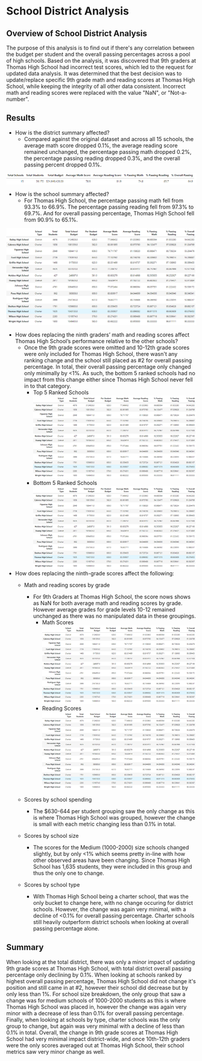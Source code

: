 # School District Analysis

## Overview of School District Analysis

The purpose of this analysis is to find out if there's any correlation between the budget per student and the overall passing percentages across a pool of high schools.  Based on the analysis, it was discovered that 9th graders at Thomas High School had incorrect test scores, which led to the request for updated data analysis.  It was determined that the best decision was to update/replace specific 9th grade math and reading scores at Thomas High School, while keeping the integrity of all other data consistent.  Incorrect math and reading scores were replaced with the value "NaN", or "Not-a-number".  

## Results

- How is the district summary affected?
  - Compared against the original dataset and across all 15 schools, the average math score dropped 0.1%, the average reading score remained unchanged, the percentage passing math dropped 0.2%, the percentage passing reading dropped 0.3%, and the overall passing percent dropped 0.1%.

![](Screenshots/District_Summary.png)

- How is the school summary affected?
  - For Thomas High School, the percentage passing math fell from 93.3% to 66.9%.  The percentage passing reading fell from 97.3% to 69.7%.  And for overall passing percentage, Thomas High School fell from 90.9% to 65.1%.

![](Screenshots/School_Summary.png)

- How does replacing the ninth graders’ math and reading scores affect Thomas High School’s performance relative to the other schools?
  - Once the 9th grade scores were omitted and 10-12th grade scores were only included for Thomas High School, there wasn't any ranking change and the school still placed as #2 for overall passing percentage.  In total, their overall passing percentage only changed only minimally by <1%.  As such, the bottom 5 ranked schools had no impact from this change either since Thomas High School never fell in to that category.
    - Top 5 Ranked Schools
    ![](Screenshots/School_Summary.png)
    - Bottom 5 Ranked Schools
    ![](Screenshots/School_Summary.png)
- How does replacing the ninth-grade scores affect the following:
  - Math and reading scores by grade
    - For 9th Graders at Thomas High School, the score nows shows as NaN for both average math and reading scores by grade.  However average grades for grade levels 10-12 remained unchanged as there was no manipulated data in these groupings.
      - Math Scores
      ![](Screenshots/School_Summary.png) 
      - Reading Scores
      ![](Screenshots/School_Summary.png)
  - Scores by school spending
    - The $630-644 per student grouping saw the only change as this is where Thomas High School was grouped, however the change is small with each metric changing less than 0.1% in total.
  
  - Scores by school size
    - The scores for the Medium (1000-2000) size schools changed slightly, but by only <1% which seems pretty in-line with how other observed areas have been changing. Since Thomas High School has 1,635 students, they were included in this group and thus the only one to change.
  
  - Scores by school type
    - With Thomas High School being a charter school, that was the only bucket to change here, with no change occuring for district schools.  However, the change was again very minimal, with a decline of <0.1% for overall passing percentage.  Charter schools still heavily outperform district schools when looking at overall passing percentage alone.

## Summary
When looking at the total district, there was only a minor impact of updating 9th grade scores at Thomas High School, with total district overall passing percentage only declining by 0.1%.  When looking at schools ranked by highest overall passing percentage, Thomas High School did not change it's position and still came in at #2, however their school did decrease but by only less than 1%.  For school size breakdown, the only group that saw a change was for medium schools of 1000-2000 students as this is where Thomas High School was placed in, however the change was again very minor with a decrease of less than 0.1% for overall passing percentage.  Finally, when looking at schools by type, charter schools was the only group to change, but again was very minimal with a decline of less than 0.1% in total.  Overall, the change in 9th grade scores at Thomas High School had very minimal impact district-wide, and once 10th-12th graders were the only scores averaged out at Thomas High School, their school metrics saw very minor change as well. 

